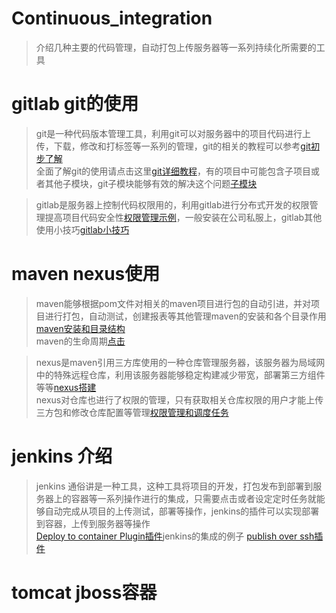 # Continuous_integration
>介绍几种主要的代码管理，自动打包上传服务器等一系列持续化所需要的工具

# gitlab git的使用

> git是一种代码版本管理工具，利用git可以对服务器中的项目代码进行上传，下载，修改和打标签等一系列的管理，git的相关的教程可以参考[git初步了解](https://www.liaoxuefeng.com/wiki/0013739516305929606dd18361248578c67b8067c8c017b000)<br>
全面了解git的使用请点击这里[git详细教程](https://git-scm.com/book/zh/v2)，有的项目中可能包含子项目或者其他子模块，git子模块能够有效的解决这个问题[子模块](https://segmentfault.com/a/1190000003076028)<br>

>gitlab是服务器上控制代码权限用的，利用gitlab进行分布式开发的权限管理提高项目代码安全性[权限管理示例](http://blog.51cto.com/sgk2011/1925922)，一般安装在公司私服上，gitlab其他使用小技巧[gitlab小技巧](https://www.jianshu.com/p/2bd89bcf9995)<br>

# maven nexus使用

>maven能够根据pom文件对相关的maven项目进行包的自动引进，并对项目进行打包，自动测试，创建报表等其他管理maven的安装和各个目录作用[maven安装和目录结构](https://blog.csdn.net/camiiqqo/article/details/55096592)<br>
maven的生命周期[点击](https://www.cnblogs.com/EasonJim/p/6816340.html)<br>

>nexus是maven引用三方库使用的一种仓库管理服务器，该服务器为局域网中的特殊远程仓库，利用该服务器能够稳定构建减少带宽，部署第三方组件等等[nexus搭建](https://blog.csdn.net/fygkchina/article/details/62976387)<br>
nexus对仓库也进行了权限的管理，只有获取相关仓库权限的用户才能上传三方包和修改仓库配置等管理[权限管理和调度任务](https://blog.csdn.net/crave_shy/article/details/41015355)<br>


# jenkins 介绍

>jenkins 通俗讲是一种工具，这种工具将项目的开发，打包发布到部署到服务器上的容器等一系列操作进行的集成，只需要点击或者设定定时任务就能够自动完成从项目的上传测试，部署等操作，jenkins的插件可以实现部署到容器，上传到服务器等操作<br>
[Deploy to container Plugin插件](https://blog.csdn.net/houyefeng/article/details/50996198)jenkins的集成的例子 [publish over ssh插件](https://www.cnblogs.com/lidong94/p/7427923.html)<br>

# tomcat jboss容器


